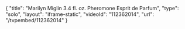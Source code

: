 {
    "title": "Marilyn Miglin 3.4 fl. oz. Pheromone Esprit de Parfum",
    "type": "solo",
    "layout": "iframe-static",
    "videoId": "112362014",
    "url": "\/tvpembed\/112362014"
}